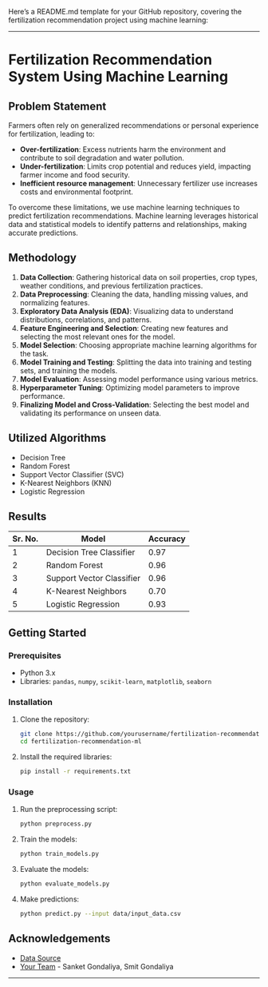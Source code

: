 Here’s a README.md template for your GitHub repository, covering the fertilization recommendation project using machine learning:

---

# Fertilization Recommendation System Using Machine Learning

## Problem Statement

Farmers often rely on generalized recommendations or personal experience for fertilization, leading to:
- **Over-fertilization**: Excess nutrients harm the environment and contribute to soil degradation and water pollution.
- **Under-fertilization**: Limits crop potential and reduces yield, impacting farmer income and food security.
- **Inefficient resource management**: Unnecessary fertilizer use increases costs and environmental footprint.

To overcome these limitations, we use machine learning techniques to predict fertilization recommendations. Machine learning leverages historical data and statistical models to identify patterns and relationships, making accurate predictions.

## Methodology

1. **Data Collection**: Gathering historical data on soil properties, crop types, weather conditions, and previous fertilization practices.
2. **Data Preprocessing**: Cleaning the data, handling missing values, and normalizing features.
3. **Exploratory Data Analysis (EDA)**: Visualizing data to understand distributions, correlations, and patterns.
4. **Feature Engineering and Selection**: Creating new features and selecting the most relevant ones for the model.
5. **Model Selection**: Choosing appropriate machine learning algorithms for the task.
6. **Model Training and Testing**: Splitting the data into training and testing sets, and training the models.
7. **Model Evaluation**: Assessing model performance using various metrics.
8. **Hyperparameter Tuning**: Optimizing model parameters to improve performance.
9. **Finalizing Model and Cross-Validation**: Selecting the best model and validating its performance on unseen data.

## Utilized Algorithms

- Decision Tree
- Random Forest
- Support Vector Classifier (SVC)
- K-Nearest Neighbors (KNN)
- Logistic Regression

## Results

| Sr. No. | Model                     | Accuracy |
|---------|----------------------------|----------|
| 1       | Decision Tree Classifier   | 0.97     |
| 2       | Random Forest              | 0.96     |
| 3       | Support Vector Classifier  | 0.96     |
| 4       | K-Nearest Neighbors        | 0.70     |
| 5       | Logistic Regression        | 0.93     |

## Getting Started

### Prerequisites

- Python 3.x
- Libraries: `pandas`, `numpy`, `scikit-learn`, `matplotlib`, `seaborn`

### Installation

1. Clone the repository:
   ```sh
   git clone https://github.com/yourusername/fertilization-recommendation-ml.git
   cd fertilization-recommendation-ml
   ```

2. Install the required libraries:
   ```sh
   pip install -r requirements.txt
   ```

### Usage

1. Run the preprocessing script:
   ```sh
   python preprocess.py
   ```

2. Train the models:
   ```sh
   python train_models.py
   ```

3. Evaluate the models:
   ```sh
   python evaluate_models.py
   ```

4. Make predictions:
   ```sh
   python predict.py --input data/input_data.csv
   ```


## Acknowledgements

- [Data Source](#)
- [Your Team](#) - Sanket Gondaliya, Smit Gondaliya

---

